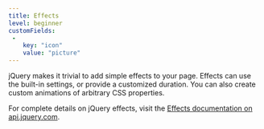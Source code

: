 ```yaml
---
title: Effects
level: beginner
customFields:
 -
    key: "icon"
    value: "picture"
---
```

jQuery makes it trivial to add simple effects to your page.  Effects can use
the built-in settings, or provide a customized duration.  You can also create
custom animations of arbitrary CSS properties.

For complete details on jQuery effects, visit the
[Effects documentation on api.jquery.com](http://api.jquery.com/category/effects/).

